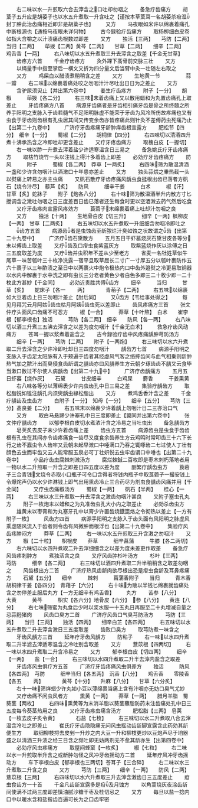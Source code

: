<!-- { "loadSidebar": true } -->
　　右二味以水一升煎取六合去滓含之口吐却勿咽之
　　备急疗齿痛方
　　胡葈子五升应是胡荽子也以水五升煮取一升含吐之【谨按本草葈耳一名胡荽杀疳湿封丁肿此治齿痛相近即非是胡葈子也】
　　又方
　　马夜眼如米许以绵裹着痛孔中断根源也【通按马夜眼未详何物】
　　古今録验疗齿痛方
　　取杨栁细白皮卷如指大含嚼之以汁渍痛齿根数过即差
　　又方
　　独活【三两】　　芎防【二两】　　当归【二两】　　荜拨【二两】黄芩【二两】　　甘草【二两】　　细辛【二两】　　鸡舌香【一两】
　　右八味切以水五升煮取三升去滓含之取差【千金无甘草】
　　齿疼方六首
　　千金疗齿疼方
　　灸外踝下髙骨前交脉三壮
　　又方
　　以绳量手中指至掌后一横文又折为四分量文后当臂中灸一壮随左右取之
　　又方
　　鸡屎白以醋渍煮稍稍含之差
　　又方
　　生地黄一节　　　　　蒜一瓣
　　右二味以绵裹着痛处咬之勿咽汁汁尽吐出日日为之差止
　　又方
　　含驴尿须臾止【并出第六卷中】
　　姜生疗齿疼方
　　附子【一分】　　胡椒　　　荜拨【各二分】
　　右三味末着齿痛上又以散用蜡和为丸置齿痛孔上取差止
　　牙齿疼痛方八首
　　病源牙齿痛者是牙齿相引痛牙齿是骨之所终髓之所养手阳明之支脉入于齿若髓气不足阳明脉虚不能荣于牙齿为风冷所伤故疼痛也又有虫食于牙齿则齿根有孔虫居其间又传变余齿亦皆疼痛此则针灸不差傅药虫死痛乃止【出第二十九卷中】
　　广济疗牙齿疼痛牙龂肿痒齿根宣露方
　　肥松节【四分】　细辛【一分】　　蜀椒【二分】　　胡桐律【四分】
　　右四味切以清酒四升煮十沸承热含之冷即吐却更含差止
　　又疗牙疼齿痛方
　　取槐白皮【一握切】
　　右一味以酢一升煮去滓着盐少许适寒温含日三易之
　　备急姚氏疗牙齿疼痛方
　　取枯竹烧竹一头以注钱上得汁多着齿上即差
　　必効疗牙齿疼痛方
　　防风　　　附子　　　蜀椒【各二两】　莽草【一两炙】
　　右四味筛为散温清酒一盏和少许含勿咽汁以酒潄口十年患亦差止
　　又方
　　独头蒜煨之乗热截一头以熨痛上转易之亦主虫痛
　　又矾石散疗牙齿疼痛风龋虫食挺根出齿已落者方矾石【烧令汁尽】　藜芦【炙】　　防风　　　细辛干姜　　　白术　　　椒【汗】　　　甘草【炙】蛇牀子　　附子【炮各八分】
　　右十味筛为散温酒半升内散方寸匕搅调含之潄吐勿咽之日三度差百日齿已落者还生每食时更以空酒潄去药气然后吃食
　　又疗牙齿疼肉宣露风疼効方
　　莨菪子末绵裹着痛上吐却汁勿咽之良
　　又方
　　独活【十两】　　生地骨白皮【切三升】　　　细辛【一两】枫栁皮【一两】　甘草【二两炙】
　　右五味切以水五升煮取一升细细含勿咽冷即吐之
　　齿方五首
　　病源齿者是虫蚀齿至龂脓烂汁臭如蚀之状故谓之齿【出第二十九卷中】
　　广济疗齿石黛散方
　　五月五日干虾蟇烧灰石黛甘皮各等分末以傅齿上取差
　　又疗齿及口疳虫食紫蓝灰方
　　取紫蓝烧作灰以涂傅之日三五度取差为度
　　又疗齿并虫积年不差从少至老方
　　雀麦一名牡姓草似牛尾草一味苦瓠叶三十枚净洗露一宿平旦取草屈长二寸广一寸厚五分以瓠叶裹防作五六十裹子以三年酢渍之至日中以两裹火中炮令极热内口中齿外邉熨之冷更易取铜器以水内中解裹于水中洗之即有虫长三分老者黄色少者白色多即三二十枚少即一二十枚此方甚妙【千金同】
　　必効近贵胜共傅齿方
　　细辛　　　当归　　　甘草【炙】　　蛇床子【各一
　　两】　　　　青葙子【二两】
　　右五味以绵裹如大豆着齿上日三勿咽汁差止【肘后同】
　　又齿方【韦给事处得之】
　　每见月拜咒云月阿姑齿虫枯月阿姨齿虫死以差即止
　　齿风疼痛方三首
　　张文仲疗头面风口齿痛不可忍方
　　椒【一合】　　　莽草【十叶熬】　白术　　崔李根【郁李根也】独活　　　芎防【各二两】　细辛　　防风【各一两】
　　右八味切以酒三升煮三五沸去滓含之以差为度勿咽汁【千金无白术】
　　救急疗齿风动痛方
　　苍耳一握以浆煮着盐含之
　　古今録验疗齿中风疼痛龋肿芎防汤方
　　细辛【一两】　　芎防【二两】　　附子【一两炮】
　　右三味切以水六升煮取二升去滓含之少许冷即吐却日三四度勿咽汁
　　龋齿方七首
　　病源手阳明之支脉入于齿足太阳脉有入于颊遍于齿者其经虚风气客之络抟齿间与血气相乗则龂肿热气加之脓汁出而臭侵食齿龂谓之龋齿亦曰风龋养生方云朝夕琢齿齿不龋又云食毕当漱口数过不尔使人病龋齿【出第二十九中】
　　广济疗齿龋痛方
　　五月五日虾蟇【烧作灰】　　石黛　　　甘皮细辛　　　白鸡屎　　麝香　　　干姜熏黄
　　右八味各等分以薄绵褁少许内虫齿孔中日三易之差
　　集验疗龋齿方
　　取松脂锐如锥注龋孔内须臾龋虫縁松脂出
　　又方
　　煮鸡舌香汁含之差
　　千金疗龋齿及虫齿方
　　白附子【一分】　知母【一分】　　细辛【五分】　　芎防【三分】髙良姜【二分】
　　右五味末以绵裹少许着龋上勿咽汁日二三亦治口气
　　又方
　　取白马悬蹄少许塞孔中日三度即差止【翼同并出第六卷中】
　　张文仲疗龋齿方
　　以郁李根白皮切水煮浓汁含之冷易之当吐虫出
　　备急龋齿方
　　皂荚炙去皮子末少许着齿痛上差
　　齿虫方五首
　　病源齿虫是虫食于齿齿根有孔虫在其间亦令齿疼痛食一齿尽又度食余齿养生方云鸡鸣时常叩齿三十六下长行之齿不蠧虫令人齿牢又云朝未起早潄口中唾满口乃吞之辄啄齿二七过使人丁壮有顔色去虫而牢齿又云人能常服玉泉必可丁壮妍悦去虫牢齿谓口中唾也【出第二十九卷中】
　　小品疗齿虫腐棘刺潄汤方
　　腐烂棘鍼二百枚即是枣木刺朽落地者用一物以水二升煎取一升含之即差日四五度以差为度
　　删繁疗龋齿虫方
　　莨菪子三合青钱文烧令赤取小口瓶子可令口含得者将钱内瓶子中取莨菪子一撮安钱上令爆烢声仍以水少许淋钱上即气出用熏齿冷止三合药尽为剂虫食龋齿风痛并用【千金同】
　　又疗虫齿痛椒汤方
　　蜀椒【一两】　　矾石【半两】　　桂心【一两】
　　右三味以水三升煮取一升去滓含之潄齿勿咽汁甚良
　　又附子塞虫孔丸方
　　附子一枚炮末以蜡和之为丸准齿虫孔大小内之取差止
　　必効杀齿虫方
　　雄黄末以枣膏和为丸塞牙孔中以膏少许置齿烧鐡箆烙之令彻热以差止【一方有附子一枚】
　　风齿方四首
　　病源手阳明之支脉入于齿头面有风阳明之脉虚风乘虚随风流入于齿者则令齿有风微肿而根浮也【出第二十九卷中】
　　集验疗风齿疼肿闷方
　　莽草【二两】
　　右一味以水五升煎取三升含潄之勿咽汁
　　又方
　　椒【二十粒】　　枳根皮　　莽草　　　细辛菖蒲　　　牛膝【各二两切】
　　右六味切以水四升煮取二升去滓细细含之以差为度未差更作取差
　　备急疗风齿疼刺肿方
　　煮独活含之良
　　又疗风齿肿杉叶汤方
　　杉叶【三两】　　芎防　　　细辛【各二两】
　　右三味切以酒四升煮取二升半稍稍含之取差勿咽之
　　风齿根出方二首
　　广济疗热风齿龂肉欲尽根出恐是疳虫食龂及耳鼻疼痛方
　　石黛【五分】　　细辛　　　棘刺　　　菖蒲香附子　　当归　　　青木香　　胡桐律干姜【各四分】　青葙子【六分】
　　右十味为散以半钱匕绵裹就齿痛处含之勿停差止服后丸方【一方无细辛有鸡舌香】
　　丸方
　　苦参【八分】　　大黄　　　黄芩　　　枳实【各六分】地骨皮【六分】　参【八分】　　黄连【八分】
　　右七味筛蜜为丸食后少时以浆水服一十五丸日再服至二十丸増减自量之忌蒜麪猪肉
　　风齿口臭方二首
　　广济疗风齿口气臭芎防汤方
　　芎防【三两】　　当归【三两】　　独活【四两】　　细辛白芷【各四两】
　　右五味切以水五升煮取二升去滓含潄日三五度取差
　　齿败口臭方
　　取芎防煮一味含之
　　牙齿风龋方三首
　　延年疗牙齿风龋方
　　防粘子
　　右一味以水四升煮取二升半滤去滓适寒温含之冷吐别含取差
　　又方
　　薏苡根【四两切】
　　右一味以水四升煮取二升含冷易之
　　又方
　　郁李根白皮【切四两】　　　细辛【一两】　　盐【一合】
　　右三味切以水四升煮取二升半去滓内盐含之取差
　　牙齿疼风虫俱疗方五首
　　广济疗牙齿疼痛风虫俱差方
　　独活　　　防风【各四两】　芎防　　　细辛当归【各五两】　沉香【八分】　　鸡舌香　　零陵香【各五
　　两】　　　　黄芩【十分】　　升麻【八分】　　甘草【六分炙】
　　右十一味筛烊蜡少许丸如小豆以薄绵裹当痛上含有汁咽亦无妨口臭气尤妙
　　又疗齿痛不问虫风者方
　　熏黄【一两】　　莽草【一两】　　腊月羊脂　蜀葵茎【两枚】
　　右四味熏黄等为末消羊脂以葵茎蘸脂防药末注齿痛处孔中日三五度每令葵茎热用之良
　　又疗牙齿疼虫痛含汤方
　　肥松脂【三两】　皂荚【一枚去皮子炙令黄】　　　　石盐【七枚】
　　右三味切以水二升煮取八合去滓温含冷吐之即差止
　　崔氏疗牙齿隐隐痛无问风虫摇动齿龂脚宣露含此药効其龂便生方
　　取细柳枝捋去皮剉一升炒之内大豆一升和柳枝更炒以豆炮声尽于垍器盛之以清酒三升渍之经三日含之频吐即无妨两剂无不愈其龂亦生【出第四卷中】
　　必効疗风虫疼痛方
　　取屋间蜂窠【一枚炙】　　　椒【七粒】
　　右二味以水一升煎取半升含之或龂肿勿怪之风冲牙齿摇动方二首
　　延年疗风冲牙齿摇动方
　　车下李根白皮【郁李根也三两切】苍耳子【三合碎】
　　右二味以水三升煮取二升含之良
　　又方
　　芎防【三两】　　细辛【一两】　　防风【二两】　　薏苡根【三两】
　　右四味切以水六升煮取三升去滓含潄齿日三五度差止
　　疳虫食齿方一十首
　　千金凡齿龂宣露多是疳及月蚀方
　　以角蒿烧灰夜涂齿龂间使满不过两三度即差慎油腻沙糖干枣及桂切忌之
　　又方
　　毎旦以盐一捻内口中以暖水含和盐揩齿百遍可长为之口齿牢密
